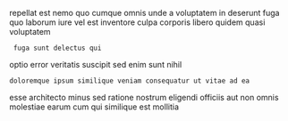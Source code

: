 <!--
title: Expanded next generation intranet
author: Meaghan
date: 2014-07-31-1841
link: 2014-07-31-1841-expanded-next-generation-intranet
tags: [Windows,PNG,canvas,ajax]
-->

 repellat est nemo quo cumque omnis unde
a voluptatem in deserunt fuga
quo laborum iure
vel est inventore culpa corporis libero quidem quasi voluptatem
 	 fuga sunt delectus qui
optio   error veritatis
suscipit  sed  enim sunt nihil
 	doloremque ipsum similique veniam consequatur ut vitae ad ea
esse architecto minus sed  ratione  nostrum 
 eligendi  officiis aut  non
omnis molestiae  earum cum
 qui similique est mollitia